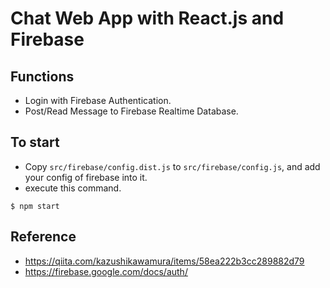 # Chat Web App with React.js and Firebase

## Functions

* Login with Firebase Authentication.
* Post/Read Message to Firebase Realtime Database.


## To start

* Copy `src/firebase/config.dist.js` to `src/firebase/config.js`, and add your config of firebase into it.
* execute this command.

```
$ npm start
```

## Reference

* https://qiita.com/kazushikawamura/items/58ea222b3cc289882d79
* https://firebase.google.com/docs/auth/
